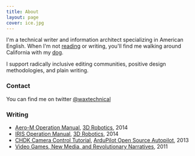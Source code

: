 ```yaml
---
title: About
layout: page
cover: ice.jpg
---
```


I'm a technical writer and information architect specializing in American English.
When I'm not [reading](https://www.goodreads.com/user/show/7547650-a) or writing, 
you'll find me walking around California with my [dog](https://apaskulin.github.io/waxtechnical/images/pup.jpg).

I support radically inclusive editing communities, positive design methodologies,
and plain writing.

### Contact

You can find me on twitter [@waxtechnical](https://twitter.com/waxtechnical)

### Writing

- [Aero-M Operation Manual](https://3dr.com/wp-content/uploads/2017/03/AeroM-Operation-Manual-v3.pdf), [3D Robotics], 2014
- [IRIS Operation Manual](https://3dr.com/wp-content/uploads/2017/03/IRIS-Operation-Manual-v6.pdf), [3D Robotics], 2014
- [CHDK Camera Control Tutorial](http://ardupilot.org/copter/docs/common-chdk-camera-control-tutorial.html), [ArduPilot Open Source Autopilot], 2013
- [Video Games, New Media, and Revolutionary Narratives](https://apgameset.wordpress.com/), 2011

[3D Robotics]: https://3dr.com/
[ArduPilot Open Source Autopilot]: http://ardupilot.org/
